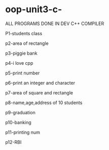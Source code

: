 # oop-unit3-c-

ALL PROGRAMS DONE IN DEV C++ COMPILER

P1-students class

p2-area of rectangle

p3-piggie bank

p4-i love cpp

p5-print number

p6-print an integer and character

p7-area of square and rectangle

p8-name,age,address of 10 students

p9-graduation

p10-banking

p11-printing num

p12-RBI

